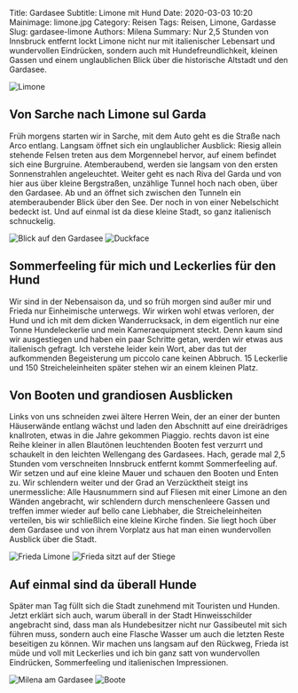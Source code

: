 Title: Gardasee
Subtitle: Limone mit Hund
Date: 2020-03-03 10:20
Mainimage: limone.jpg
Category: Reisen
Tags: Reisen, Limone, Gardasse
Slug: gardasee-limone
Authors: Milena
Summary: Nur 2,5 Stunden von Innsbruck entfernt lockt Limone nicht nur mit italienischer Lebensart und wundervollen Eindrücken, sondern auch mit Hundefreundlichkeit, kleinen Gassen und einem unglaublichen Blick über die historische Altstadt und den Gardasee.


![Limone]({attach}gardasee-limone/limone.jpg)


## Von Sarche nach Limone sul Garda

Früh morgens starten wir in Sarche, mit dem Auto geht es die Straße nach Arco entlang. Langsam öffnet sich ein unglaublicher Ausblick: Riesig allein stehende Felsen treten aus dem Morgennebel hervor, auf einem befindet sich eine Burgruine. Atemberaubend, werden sie langsam von den ersten Sonnenstrahlen angeleuchtet. Weiter geht es nach Riva del Garda und von hier aus über kleine Bergstraßen, unzählige Tunnel hoch nach oben, über den Gardasee. Ab und an öffnet sich zwischen den Tunneln ein atemberaubender Blick über den See. Der noch in von einer Nebelschicht bedeckt ist. Und auf einmal ist da diese kleine Stadt, so ganz italienisch schnuckelig. 

![Blick auf den Gardasee]({attach}gardasee-limone/limone_gardasee.jpg)
![Duckface]({attach}gardasee-limone/duckface.jpg)


## Sommerfeeling für mich und Leckerlies für den Hund

Wir sind in der Nebensaison da, und so früh morgen sind außer mir und Frieda nur Einheimische unterwegs. Wir wirken wohl etwas verloren, der Hund und ich mit dem dicken Wanderrucksack, in dem eigentlich nur eine Tonne Hundeleckerlie und mein Kameraequipment steckt. Denn kaum sind wir ausgestiegen und haben ein paar Schritte getan, werden wir etwas aus italienisch gefragt. Ich verstehe leider kein Wort, aber das tut der aufkommenden Begeisterung um piccolo cane keinen Abbruch. 15 Leckerlie und 150 Streicheleinheiten später stehen wir an einem kleinen Platz.

## Von Booten und grandiosen Ausblicken 

Links von uns schneiden zwei ältere Herren Wein, der an einer der bunten Häuserwände entlang wächst und laden den Abschnitt auf eine dreirädriges knallroten, etwas in die Jahre gekommen Piaggio. rechts davon ist eine Reihe kleiner in allen Blautönen leuchtenden Booten fest verzurrt und schaukelt in den leichten Wellengang des Gardasees. 
Hach, gerade mal 2,5 Stunden vom verschneiten Innsbruck entfernt kommt Sommerfeeling auf. Wir setzen und auf eine kleine Mauer und schauen den Booten und Enten zu. 
Wir schlendern weiter und der Grad an Verzücktheit steigt ins unermessliche: Alle Hausnummern sind auf Fliesen mit einer Limone an den Wänden angebracht, wir schlendern durch menschenleere Gassen und treffen immer wieder auf bello cane Liebhaber, die Streicheleinheiten verteilen, bis wir schließlich eine kleine Kirche finden. Sie liegt hoch über dem Gardasee und von ihrem Vorplatz aus hat man einen wundervollen Ausblick über die Stadt.

![Frieda Limone]({attach}gardasee-limone/frieda_limone.jpg)
![Frieda sitzt auf der Stiege]({attach}gardasee-limone/frieda_stiege.jpg)

## Auf einmal sind da überall Hunde

Später man Tag füllt sich die Stadt zunehmend mit Touristen und Hunden. Jetzt erklärt sich auch, warum überall in der Stadt Hinweisschilder angebracht sind, dass man als Hundebesitzer nicht nur Gassibeutel mit sich führen muss, sondern auch eine Flasche Wasser um auch die letzten Reste beseitigen zu können. 
Wir machen uns langsam auf den Rückweg, Frieda ist müde und voll mit Leckerlies und ich bin ganz satt von wundervollen Eindrücken, Sommerfeeling und italienischen Impressionen.

![Milena am Gardasee]({attach}gardasee-limone/milena_gardasee.jpg)
![Boote]({attach}gardasee-limone/gardasee_boote.jpg)